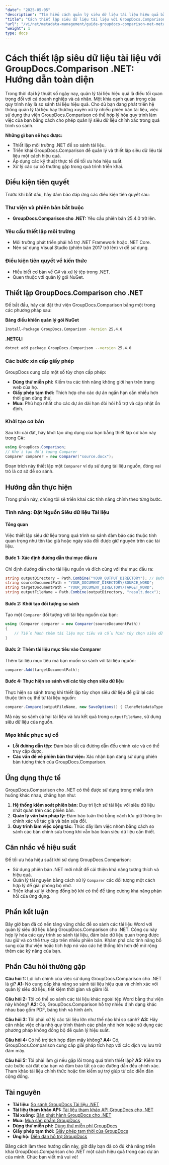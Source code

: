 ```yaml
---
"date": "2025-05-05"
"description": "Tìm hiểu cách quản lý siêu dữ liệu tài liệu hiệu quả bằng GroupDocs.Comparison .NET. Hướng dẫn này bao gồm các kỹ thuật thiết lập, triển khai và tối ưu hóa."
"title": "Cách thiết lập siêu dữ liệu tài liệu với GroupDocs.Comparison .NET để quản lý tài liệu hiệu quả"
"url": "/vi/net/metadata-management/guide-groupdocs-comparison-net-metadata-setting/"
"weight": 1
type: docs
---
```

# Cách thiết lập siêu dữ liệu tài liệu với GroupDocs.Comparison .NET: Hướng dẫn toàn diện

Trong thời đại kỹ thuật số ngày nay, quản lý tài liệu hiệu quả là điều tối quan trọng đối với cả doanh nghiệp và cá nhân. Một khía cạnh quan trọng của quy trình này là so sánh tài liệu hiệu quả. Cho dù bạn đang phát triển hệ thống quản lý tài liệu hay thường xuyên xử lý nhiều phiên bản tài liệu, việc sử dụng thư viện GroupDocs.Comparison có thể hợp lý hóa quy trình làm việc của bạn bằng cách cho phép quản lý siêu dữ liệu chính xác trong quá trình so sánh.

**Những gì bạn sẽ học được:**
- Thiết lập môi trường .NET để so sánh tài liệu.
- Triển khai GroupDocs.Comparison để quản lý và thiết lập siêu dữ liệu tài liệu một cách hiệu quả.
- Áp dụng các kỹ thuật thực tế để tối ưu hóa hiệu suất.
- Xử lý các sự cố thường gặp trong quá trình triển khai.

## Điều kiện tiên quyết

Trước khi bắt đầu, hãy đảm bảo đáp ứng các điều kiện tiên quyết sau:

### Thư viện và phiên bản bắt buộc
- **GroupDocs.Comparison cho .NET:** Yêu cầu phiên bản 25.4.0 trở lên.

### Yêu cầu thiết lập môi trường
- Môi trường phát triển phải hỗ trợ .NET Framework hoặc .NET Core.
- Nên sử dụng Visual Studio (phiên bản 2017 trở lên) vì dễ sử dụng.

### Điều kiện tiên quyết về kiến thức
- Hiểu biết cơ bản về C# và xử lý tệp trong .NET.
- Quen thuộc với quản lý gói NuGet.

## Thiết lập GroupDocs.Comparison cho .NET

Để bắt đầu, hãy cài đặt thư viện GroupDocs.Comparison bằng một trong các phương pháp sau:

**Bảng điều khiển quản lý gói NuGet**
```bash
Install-Package GroupDocs.Comparison -Version 25.4.0
```

**.NETCLI**
```bash
dotnet add package GroupDocs.Comparison --version 25.4.0
```

### Các bước xin cấp giấy phép

GroupDocs cung cấp một số tùy chọn cấp phép:
- **Dùng thử miễn phí:** Kiểm tra các tính năng không giới hạn trên trang web của họ.
- **Giấy phép tạm thời:** Thích hợp cho các dự án ngắn hạn cần nhiều hơn thời gian dùng thử.
- **Mua:** Phù hợp nhất cho các dự án dài hạn đòi hỏi hỗ trợ và cập nhật ổn định.

### Khởi tạo cơ bản

Sau khi cài đặt, hãy khởi tạo ứng dụng của bạn bằng thiết lập cơ bản này trong C#:
```csharp
using GroupDocs.Comparison;
// Khởi tạo đối tượng Comparer
Comparer comparer = new Comparer("source.docx");
```
Đoạn trích này thiết lập một `Comparer` ví dụ sử dụng tài liệu nguồn, đóng vai trò là cơ sở để so sánh.

## Hướng dẫn thực hiện

Trong phần này, chúng tôi sẽ triển khai các tính năng chính theo từng bước.

### Tính năng: Đặt Nguồn Siêu dữ liệu Tài liệu

#### Tổng quan
Việc thiết lập siêu dữ liệu trong quá trình so sánh đảm bảo các thuộc tính quan trọng như tên tác giả hoặc ngày sửa đổi được giữ nguyên trên các tài liệu.

#### Bước 1: Xác định đường dẫn thư mục đầu ra
Chỉ định đường dẫn cho tài liệu nguồn và đích cùng với thư mục đầu ra:
```csharp
string outputDirectory = Path.Combine("YOUR_OUTPUT_DIRECTORY"); // Đường dẫn thực tế của bạn ở đây
string sourceDocumentPath = "YOUR_DOCUMENT_DIRECTORY/SOURCE_WORD";
string targetDocumentPath = "YOUR_DOCUMENT_DIRECTORY/TARGET_WORD";
string outputFileName = Path.Combine(outputDirectory, "result.docx");
```

#### Bước 2: Khởi tạo đối tượng so sánh
Tạo một `Comparer` đối tượng với tài liệu nguồn của bạn:
```csharp
using (Comparer comparer = new Comparer(sourceDocumentPath))
{
    // Tiến hành thêm tài liệu mục tiêu và cấu hình tùy chọn siêu dữ liệu.
}
```

#### Bước 3: Thêm tài liệu mục tiêu vào Comparer
Thêm tài liệu mục tiêu mà bạn muốn so sánh với tài liệu nguồn:
```csharp
comparer.Add(targetDocumentPath);
```

#### Bước 4: Thực hiện so sánh với các tùy chọn siêu dữ liệu
Thực hiện so sánh trong khi thiết lập tùy chọn siêu dữ liệu để giữ lại các thuộc tính cụ thể từ tài liệu nguồn:
```csharp
comparer.Compare(outputFileName, new SaveOptions() { CloneMetadataType = MetadataType.Source });
```
Mã này so sánh cả hai tài liệu và lưu kết quả trong `outputFileName`, sử dụng siêu dữ liệu của nguồn.

### Mẹo khắc phục sự cố
- **Lỗi đường dẫn tệp:** Đảm bảo tất cả đường dẫn đều chính xác và có thể truy cập được.
- **Các vấn đề về phiên bản thư viện:** Xác nhận bạn đang sử dụng phiên bản tương thích của GroupDocs.Comparison.

## Ứng dụng thực tế

GroupDocs.Comparison cho .NET có thể được sử dụng trong nhiều tình huống khác nhau, chẳng hạn như:
1. **Hệ thống kiểm soát phiên bản:** Duy trì lịch sử tài liệu với siêu dữ liệu nhất quán trên các phiên bản.
2. **Quản lý văn bản pháp lý:** Đảm bảo tuân thủ bằng cách lưu giữ thông tin chính xác về tác giả và bản sửa đổi.
3. **Quy trình làm việc cộng tác:** Thúc đẩy làm việc nhóm bằng cách so sánh các bản chỉnh sửa trong khi vẫn bảo toàn siêu dữ liệu cần thiết.

## Cân nhắc về hiệu suất

Để tối ưu hóa hiệu suất khi sử dụng GroupDocs.Comparison:
- Sử dụng phiên bản .NET mới nhất để cải thiện khả năng tương thích và hiệu quả.
- Quản lý tài nguyên bằng cách xử lý `Comparer` các đối tượng một cách hợp lý để giải phóng bộ nhớ.
- Triển khai xử lý không đồng bộ khi có thể để tăng cường khả năng phản hồi của ứng dụng.

## Phần kết luận

Bây giờ bạn đã có nền tảng vững chắc để so sánh các tài liệu Word với quản lý siêu dữ liệu bằng GroupDocs.Comparison cho .NET. Công cụ này hợp lý hóa các quy trình so sánh tài liệu, đảm bảo dữ liệu quan trọng được lưu giữ và có thể truy cập trên nhiều phiên bản. Khám phá các tính năng bổ sung của thư viện hoặc tích hợp nó vào các hệ thống lớn hơn để mở rộng thêm các kỹ năng của bạn.

## Phần Câu hỏi thường gặp

**Câu hỏi 1:** Lợi ích chính của việc sử dụng GroupDocs.Comparison cho .NET là gì?
**A1:** Nó cung cấp khả năng so sánh tài liệu hiệu quả và chính xác với quản lý siêu dữ liệu, tiết kiệm thời gian và giảm lỗi.

**Câu hỏi 2:** Tôi có thể so sánh các tài liệu khác ngoài tệp Word bằng thư viện này không?
**A2:** Có, GroupDocs.Comparison hỗ trợ nhiều định dạng khác nhau bao gồm PDF, bảng tính và hình ảnh.

**Câu hỏi 3:** Tôi phải xử lý các tài liệu lớn như thế nào khi so sánh?
**A3:** Hãy cân nhắc việc chia nhỏ quy trình thành các phần nhỏ hơn hoặc sử dụng các phương pháp không đồng bộ để quản lý hiệu suất.

**Câu hỏi 4:** Có hỗ trợ tích hợp đám mây không?
**A4:** Có, GroupDocs.Comparison cung cấp giải pháp tích hợp với các dịch vụ lưu trữ đám mây.

**Câu hỏi 5:** Tôi phải làm gì nếu gặp lỗi trong quá trình thiết lập?
**A5:** Kiểm tra các bước cài đặt của bạn và đảm bảo tất cả các đường dẫn đều chính xác. Tham khảo tài liệu chính thức hoặc tìm kiếm sự trợ giúp từ các diễn đàn cộng đồng.

## Tài nguyên
- **Tài liệu:** [So sánh GroupDocs Tài liệu .NET](https://docs.groupdocs.com/comparison/net/)
- **Tài liệu tham khảo API:** [Tài liệu tham khảo API GroupDocs cho .NET](https://reference.groupdocs.com/comparison/net/)
- **Tải xuống:** [Bản phát hành GroupDocs cho .NET](https://releases.groupdocs.com/comparison/net/)
- **Mua:** [Mua sản phẩm GroupDocs](https://purchase.groupdocs.com/buy)
- **Dùng thử miễn phí:** [Dùng thử miễn phí GroupDocs](https://releases.groupdocs.com/comparison/net/)
- **Giấy phép tạm thời:** [Giấy phép tạm thời của GroupDocs](https://purchase.groupdocs.com/temporary-license/)
- **Ủng hộ:** [Diễn đàn hỗ trợ GroupDocs](https://forum.groupdocs.com/c/comparison/)

Bằng cách làm theo hướng dẫn này, giờ đây bạn đã có đủ khả năng triển khai GroupDocs.Comparison cho .NET một cách hiệu quả trong các dự án của mình. Chúc bạn viết mã vui vẻ!